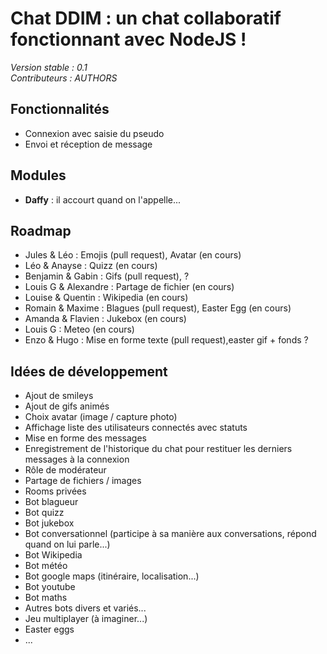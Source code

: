 # Chat DDIM : un chat collaboratif fonctionnant avec NodeJS !
*Version stable : 0.1*  
*Contributeurs : AUTHORS*

## Fonctionnalités ##
* Connexion avec saisie du pseudo
* Envoi et réception de message

## Modules ##
* __Daffy__ : il accourt quand on l'appelle...

## Roadmap ##
* Jules & Léo : Emojis (pull request), Avatar (en cours)
* Léo & Anayse : Quizz (en cours)
* Benjamin & Gabin : Gifs (pull request), ?
* Louis G & Alexandre : Partage de fichier (en cours)
* Louise & Quentin : Wikipedia (en cours)
* Romain & Maxime : Blagues (pull request), Easter Egg (en cours)
* Amanda & Flavien : Jukebox (en cours)
* Louis G : Meteo (en cours)
* Enzo & Hugo : Mise en forme texte (pull request),easter gif + fonds ?

## Idées de développement ##
* Ajout de smileys
* Ajout de gifs animés
* Choix avatar (image / capture photo)
* Affichage liste des utilisateurs connectés avec statuts
* Mise en forme des messages
* Enregistrement de l'historique du chat pour restituer les derniers messages à la connexion
* Rôle de modérateur
* Partage de fichiers / images
* Rooms privées
* Bot blagueur
* Bot quizz
* Bot jukebox
* Bot conversationnel (participe à sa manière aux conversations, répond quand on lui parle...)
* Bot Wikipedia
* Bot météo
* Bot google maps (itinéraire, localisation...)
* Bot youtube
* Bot maths
* Autres bots divers et variés...
* Jeu multiplayer (à imaginer...)
* Easter eggs
* ...
